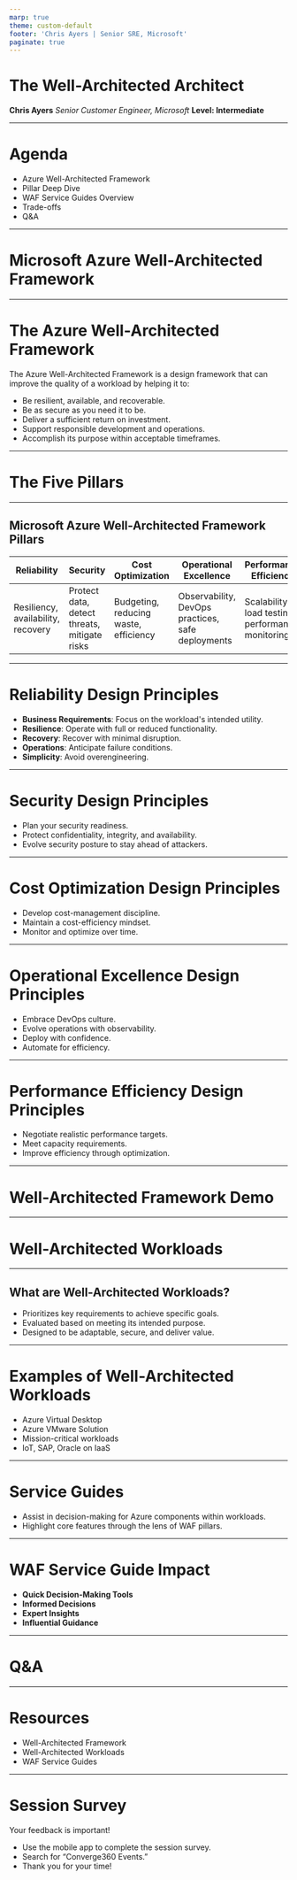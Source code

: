 ```yaml
---
marp: true
theme: custom-default
footer: 'Chris Ayers | Senior SRE, Microsoft'
paginate: true
---
```


# The Well-Architected Architect

**Chris Ayers**
_Senior Customer Engineer, Microsoft_
**Level: Intermediate**

---

# Agenda

- Azure Well-Architected Framework
- Pillar Deep Dive
- WAF Service Guides Overview
- Trade-offs
- Q&A

---

# Microsoft Azure Well-Architected Framework

---

# The Azure Well-Architected Framework

The Azure Well-Architected Framework is a design framework that can improve the quality of a workload by helping it to:

- Be resilient, available, and recoverable.
- Be as secure as you need it to be.
- Deliver a sufficient return on investment.
- Support responsible development and operations.
- Accomplish its purpose within acceptable timeframes.

---

# The Five Pillars

---

## Microsoft Azure Well-Architected Framework Pillars

| Reliability                        | Security                            | Cost Optimization                  | Operational Excellence                  | Performance Efficiency                  |
|------------------------------------|-------------------------------------|------------------------------------|-----------------------------------------|-----------------------------------------|
| Resiliency, availability, recovery | Protect data, detect threats, mitigate risks | Budgeting, reducing waste, efficiency | Observability, DevOps practices, safe deployments | Scalability, load testing, performance monitoring |

---

# Reliability Design Principles

- **Business Requirements**: Focus on the workload's intended utility.
- **Resilience**: Operate with full or reduced functionality.
- **Recovery**: Recover with minimal disruption.
- **Operations**: Anticipate failure conditions.
- **Simplicity**: Avoid overengineering.

---

# Security Design Principles

- Plan your security readiness.
- Protect confidentiality, integrity, and availability.
- Evolve security posture to stay ahead of attackers.

---

# Cost Optimization Design Principles

- Develop cost-management discipline.
- Maintain a cost-efficiency mindset.
- Monitor and optimize over time.

---

# Operational Excellence Design Principles

- Embrace DevOps culture.
- Evolve operations with observability.
- Deploy with confidence.
- Automate for efficiency.

---

# Performance Efficiency Design Principles

- Negotiate realistic performance targets.
- Meet capacity requirements.
- Improve efficiency through optimization.

---

# Well-Architected Framework Demo

---

# Well-Architected Workloads

---

## What are Well-Architected Workloads?

- Prioritizes key requirements to achieve specific goals.
- Evaluated based on meeting its intended purpose.
- Designed to be adaptable, secure, and deliver value.

---

# Examples of Well-Architected Workloads

- Azure Virtual Desktop
- Azure VMware Solution
- Mission-critical workloads
- IoT, SAP, Oracle on IaaS

---

# Service Guides

- Assist in decision-making for Azure components within workloads.
- Highlight core features through the lens of WAF pillars.

---

# WAF Service Guide Impact

- **Quick Decision-Making Tools**
- **Informed Decisions**
- **Expert Insights**
- **Influential Guidance**

---

# Q&A

---

# Resources

- Well-Architected Framework
- Well-Architected Workloads
- WAF Service Guides

---

# Session Survey

Your feedback is important!

- Use the mobile app to complete the session survey.
- Search for “Converge360 Events.”
- Thank you for your time!
